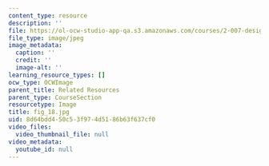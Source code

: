 ```yaml
---
content_type: resource
description: ''
file: https://ol-ocw-studio-app-qa.s3.amazonaws.com/courses/2-007-design-and-manufacturing-i-spring-2009/8d64bdd450c53f974d5186b63f637cf0_fig_18.jpg
file_type: image/jpeg
image_metadata:
  caption: ''
  credit: ''
  image-alt: ''
learning_resource_types: []
ocw_type: OCWImage
parent_title: Related Resources
parent_type: CourseSection
resourcetype: Image
title: fig_18.jpg
uid: 8d64bdd4-50c5-3f97-4d51-86b63f637cf0
video_files:
  video_thumbnail_file: null
video_metadata:
  youtube_id: null
---
```

